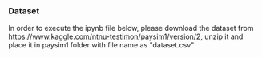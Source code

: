 ### Dataset

In order to execute the ipynb file below, please download the dataset from https://www.kaggle.com/ntnu-testimon/paysim1/version/2, unzip it and place it in paysim1 folder with file name as "dataset.csv"
